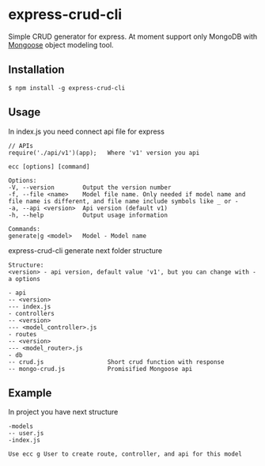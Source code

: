 # express-crud-cli

Simple CRUD generator for express. At moment support only MongoDB with [Mongoose](https://github.com/Automattic/mongoose) object modeling tool.

## Installation

    $ npm install -g express-crud-cli
    
## Usage

In index.js you need connect api file for express
       
    // APIs
    require('./api/v1')(app);   Where 'v1' version you api

    ecc [options] [command]
    
    Options:
    -V, --version        Output the version number
    -f, --file <name>    Model file name. Only needed if model name and file name is different, and file name include symbols like _ or -
    -a, --api <version>  Api version (default v1)
    -h, --help           Output usage information

    Commands:
    generate|g <model>   Model - Model name

express-crud-cli generate next folder structure
    
    Structure:
    <version> - api version, default value 'v1', but you can change with -a options
    
    - api
    -- <version>
    --- index.js
    - controllers
    -- <version>
    --- <model_controller>.js
    - routes
    -- <version>
    --- <model_router>.js
    - db
    -- crud.js                  Short crud function with response                 
    -- mongo-crud.js            Promisified Mongoose api
  
## Example

In project you have next structure
    
    -models
    -- user.js
    -index.js
    
    Use ecc g User to create route, controller, and api for this model
    

